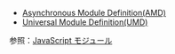 - [Asynchronous Module Definition(AMD)](https://github.com/amdjs/amdjs-api/blob/master/AMD.md)
- [Universal Module Definition(UMD)](https://github.com/umdjs/umd/blob/master/README.md)

参照：[JavaScript モジュール](https://developer.mozilla.org/ja/docs/Web/JavaScript/Guide/Modules)

